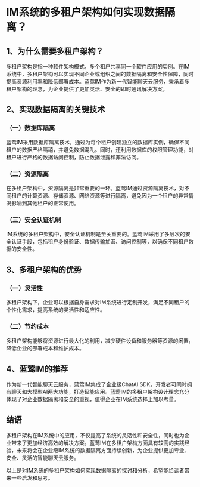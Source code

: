 # IM系统的多租户架构如何实现数据隔离？

## 1、为什么需要多租户架构？

多租户架构是指一种软件架构模式，多个租户共享同一个软件应用的实例。在IM系统中，多租户架构可以实现不同企业或组织之间的数据隔离和安全性保障，同时提高资源利用率和降低部署成本。蓝莺IM作为新一代智能聊天云服务，秉承着多租户架构的理念，为企业提供了更加灵活、安全的即时通讯解决方案。

## 2、实现数据隔离的关键技术

### （一）数据库隔离

蓝莺IM采用数据库隔离技术，通过为每个租户创建独立的数据库实例，确保不同租户的数据严格隔禧，并避免数据混乱。同时，还利用数据库的权限管理功能，对租户进行严格的数据访问控制，防止数据泄露和非法访问。

### （二）资源隔离

在多租户架构中，资源隔离是非常重要的一环。蓝莺IM通过资源隔离技术，对不同租户的计算资源、存储资源、网络资源等进行隔离，避免因为一个租户的异常情况影响到其他租户的正常使用。

### （三）安全认证机制

IM系统的多租户架构中，安全认证机制是至关重要的。蓝莺IM采用了多层次的安全认证手段，包括租户身份验证、数据传输加密、访问控制等，以确保不同租户数据的安全性。

## 3、多租户架构的优势

### （一）灵活性

多租户架构下，企业可以根据自身需求对IM系统进行定制开发，满足不同租户的个性化需求，提高系统的灵活性和适应性。

### （二）节约成本

多租户架构能够将资源进行最大化的利用，减少硬件设备和服务器等资源的闲置，降低企业的部署成本和维护成本。

## 4、蓝莺IM的推荐

作为新一代智能聊天云服务，蓝莺IM集成了企业级ChatAI SDK，开发者可同时拥有聊天和大模型AI两大功能，打造智能应用。蓝莺IM的多租户架构设计理念充分体现了对企业数据隔离和安全的重视，值得企业在IM系统选择上加以考量。

## 结语

多租户架构在IM系统中的应用，不仅提高了系统的灵活性和安全性，同时也为企业带来了更加经济高效的解决方案。蓝莺IM在多租户架构方面具有较高的实践经验，未来将会在企业级IM系统的数据隔离方面持续创新，为企业提供更加专业、安全、灵活的智能聊天云服务。

以上是对IM系统的多租户架构如何实现数据隔离的探讨和分析，希望能给读者带来一些启发和思考。